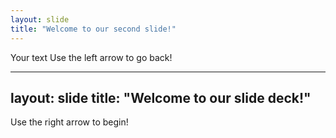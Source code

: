 ```yaml
---
layout: slide
title: "Welcome to our second slide!"
---
```

Your text
Use the left arrow to go back!


---
layout: slide
title: "Welcome to our slide deck!"
---

Use the right arrow to begin!
